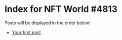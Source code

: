 # Index for NFT World #4813
Posts will be displayed in the order below:

- [Your first post](./001-first.md)

